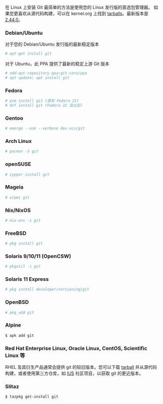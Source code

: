 在 Linux 上安装 Git 最简单的方法是使用您的 Linux 发行版的首选包管理器。
如果您更喜欢从源代码构建，可以在 kernel.org 上找到 [tarballs](https://www.kernel.org/pub/software/scm/git/)。最新版本是 [2.44.0](https://www.kernel.org/pub/software/scm/git/git-2.44.0.tar.gz)。

### Debian/Ubuntu

对于您的 Debian/Ubuntu 发行版的最新稳定版本
```bash
# apt-get install git
```

对于 Ubuntu，此 PPA 提供了最新的稳定上游 Git 版本
```bash
# add-apt-repository ppa:git-core/ppa 
# apt update; apt install git
```

### Fedora
```bash
# yum install git (直到 Fedora 21)
# dnf install git (Fedora 22 及以后)
```

### Gentoo
```bash
# emerge --ask --verbose dev-vcs/git
```

### Arch Linux
```bash
# pacman -S git
```

### openSUSE
```bash
# zypper install git
```

### Mageia
```bash
# urpmi git
```

### Nix/NixOS
```bash
# nix-env -i git
```

### FreeBSD
```bash
# pkg install git
```

### Solaris 9/10/11 (OpenCSW)
```bash
# pkgutil -i git
```

### Solaris 11 Express
```bash
# pkg install developer/versioning/git
```

### OpenBSD
```bash
# pkg_add git
```

### Alpine
```bash
$ apk add git
```

### Red Hat Enterprise Linux, Oracle Linux, CentOS, Scientific Linux 等
RHEL 及其衍生产品通常会提供 git 的较旧版本。您可以下载 [tarball](https://www.kernel.org/pub/software/scm/git/) 并从源代码构建，或者使用第三方仓库，如 [IUS](https://ius.io/) 社区项目，以获取 git 的更近版本。

### Slitaz
```bash
$ tazpkg get-install git
```